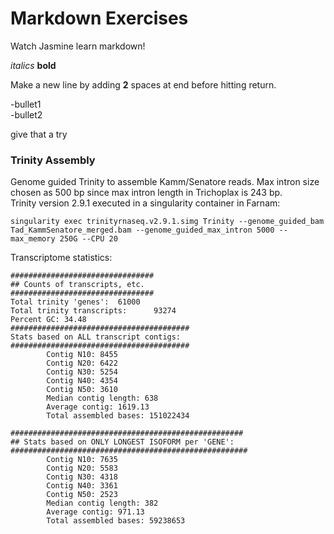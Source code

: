 Markdown Exercises
=========================
Watch Jasmine learn markdown!

*italics*
**bold**

Make a new line by adding **2** spaces at end before hitting return.

-bullet1  
-bullet2  


give that a try  

### Trinity Assembly  
Genome guided Trinity to assemble Kamm/Senatore reads. Max intron size chosen as 500 bp since max intron length in Trichoplax is 243 bp.    
Trinity version 2.9.1 executed in a singularity container in Farnam:    
```  
singularity exec trinityrnaseq.v2.9.1.simg Trinity --genome_guided_bam Tad_KammSenatore_merged.bam --genome_guided_max_intron 5000 --max_memory 250G --CPU 20  
```  
Transcriptome statistics:  
```  
################################
## Counts of transcripts, etc.
################################
Total trinity 'genes':  61000
Total trinity transcripts:      93274
Percent GC: 34.48
########################################
Stats based on ALL transcript contigs:
########################################
        Contig N10: 8455
        Contig N20: 6422
        Contig N30: 5254
        Contig N40: 4354
        Contig N50: 3610
        Median contig length: 638
        Average contig: 1619.13
        Total assembled bases: 151022434

####################################################
## Stats based on ONLY LONGEST ISOFORM per 'GENE':
#####################################################
        Contig N10: 7635
        Contig N20: 5583
        Contig N30: 4318
        Contig N40: 3361
        Contig N50: 2523
        Median contig length: 382
        Average contig: 971.13
        Total assembled bases: 59238653
``` 